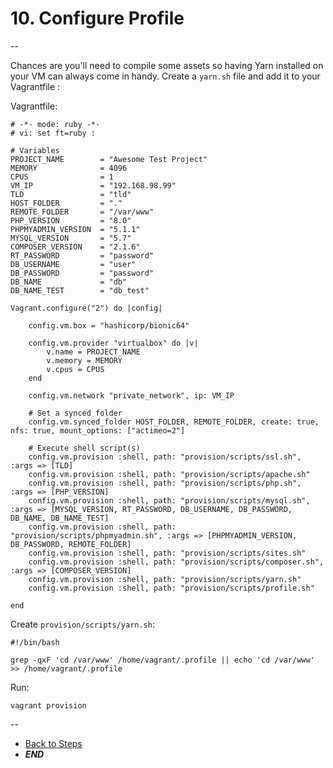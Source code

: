 # 10. Configure Profile

--

Chances are you'll need to compile some assets so having Yarn installed on your VM can always come in handy. Create a `yarn.sh` file and add it to your Vagrantfile :

Vagrantfile:

```
# -*- mode: ruby -*-
# vi: set ft=ruby :

# Variables
PROJECT_NAME        = "Awesome Test Project"
MEMORY              = 4096
CPUS                = 1
VM_IP               = "192.168.98.99"
TLD                 = "tld"
HOST_FOLDER         = "."
REMOTE_FOLDER       = "/var/www"
PHP_VERSION         = "8.0"
PHPMYADMIN_VERSION  = "5.1.1"
MYSQL_VERSION       = "5.7"
COMPOSER_VERSION    = "2.1.6"
RT_PASSWORD         = "password"
DB_USERNAME         = "user"
DB_PASSWORD         = "password"
DB_NAME             = "db"
DB_NAME_TEST        = "db_test"

Vagrant.configure("2") do |config|

	config.vm.box = "hashicorp/bionic64"

	config.vm.provider "virtualbox" do |v|
		v.name = PROJECT_NAME
		v.memory = MEMORY
		v.cpus = CPUS
	end

	config.vm.network "private_network", ip: VM_IP

	# Set a synced folder
	config.vm.synced_folder HOST_FOLDER, REMOTE_FOLDER, create: true, nfs: true, mount_options: ["actimeo=2"]

	# Execute shell script(s)
	config.vm.provision :shell, path: "provision/scripts/ssl.sh", :args => [TLD]
	config.vm.provision :shell, path: "provision/scripts/apache.sh"
	config.vm.provision :shell, path: "provision/scripts/php.sh", :args => [PHP_VERSION]
	config.vm.provision :shell, path: "provision/scripts/mysql.sh", :args => [MYSQL_VERSION, RT_PASSWORD, DB_USERNAME, DB_PASSWORD, DB_NAME, DB_NAME_TEST]
	config.vm.provision :shell, path: "provision/scripts/phpmyadmin.sh", :args => [PHPMYADMIN_VERSION, DB_PASSWORD, REMOTE_FOLDER]
	config.vm.provision :shell, path: "provision/scripts/sites.sh"
	config.vm.provision :shell, path: "provision/scripts/composer.sh", :args => [COMPOSER_VERSION]
	config.vm.provision :shell, path: "provision/scripts/yarn.sh"
	config.vm.provision :shell, path: "provision/scripts/profile.sh"

end
```

Create `provision/scripts/yarn.sh`:

```
#!/bin/bash

grep -qxF 'cd /var/www' /home/vagrant/.profile || echo 'cd /var/www' >> /home/vagrant/.profile
```

Run:

```
vagrant provision
```

--
* [Back to Steps](../Steps_Taken.md)
* ***END***
